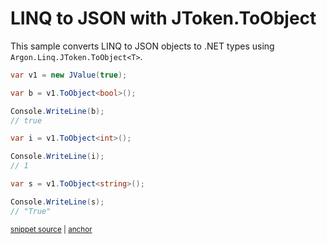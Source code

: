 # LINQ to JSON with JToken.ToObject

This sample converts LINQ to JSON objects to .NET types using `Argon.Linq.JToken.ToObject<T>`.

<!-- snippet: ToObjectGeneric -->
<a id='snippet-toobjectgeneric'></a>
```cs
var v1 = new JValue(true);

var b = v1.ToObject<bool>();

Console.WriteLine(b);
// true

var i = v1.ToObject<int>();

Console.WriteLine(i);
// 1

var s = v1.ToObject<string>();

Console.WriteLine(s);
// "True"
```
<sup><a href='/src/Tests/Documentation/Samples/Linq/ToObjectGeneric.cs#L33-L50' title='Snippet source file'>snippet source</a> | <a href='#snippet-toobjectgeneric' title='Start of snippet'>anchor</a></sup>
<!-- endSnippet -->
